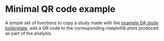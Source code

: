 # Minimal QR code example

A simple set of functions to copy a study made with the [example DA study boilerplate](https://github.com/xsuite/example_DA_study), add a QR code to the corresponding matplotlib plots produced as part of the analysis.
